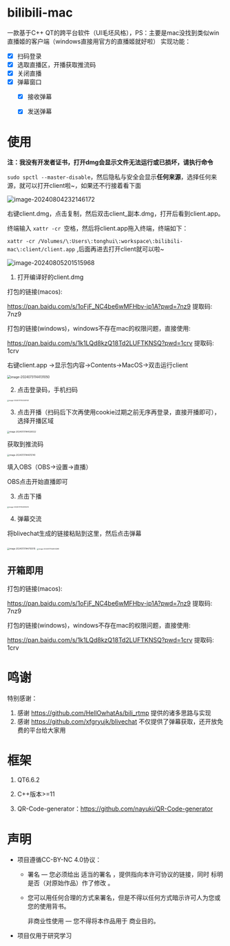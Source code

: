 # bilibili-mac

一款基于C++ QT的跨平台软件（UI毛坯风格），PS：主要是mac没找到类似win直播姬的客户端（windows直接用官方的直播姬就好啦）
实现功能：

- [x] 扫码登录
- [x] 选取直播区，开播获取推流码
- [x] 关闭直播
- [x] 弹幕窗口
  - [x] 接收弹幕
  - [x] 发送弹幕



# 使用

**注：我没有开发者证书，打开dmg会显示文件无法运行或已损坏，请执行命令**

`sudo spctl --master-disable`，然后隐私与安全会显示**任何来源**，选择任何来源，就可以打开client啦~，如果还不行接着看下面

![image-20240804232146172](readmeimg/image-20240804232146172.png)

右键client.dmg，点击复制，然后双击client_副本.dmg，打开后看到client.app。

终端输入 `xattr -cr `空格，然后将client.app拖入终端，终端如下：

`xattr -cr /Volumes/\:Users\:tonghui\:workspace\:bilibili-mac\:client/client.app` ,后面再进去打开client就可以啦~

![image-20240805201515968](readmeimg/image-20240805201515968.png)

1. 打开编译好的client.dmg

打包的链接(macos): 

https://pan.baidu.com/s/1oFjF_NC4be6wMFHbv-ip1A?pwd=7nz9 提取码: 7nz9 

打包的链接(windows)，windows不存在mac的权限问题，直接使用:

https://pan.baidu.com/s/1k1LQd8kzQ18Td2LUFTKNSQ?pwd=1crv 提取码: 1crv



右键client.app ->显示包内容->Contents->MacOS->双击运行client

<img src="readmeimg/image-20240731144131050.png" alt="image-20240731144131050" style="zoom:50%;" />



2. 点击登录码，手机扫码

<img src="readmeimg/image-20240731144349143.png" alt="image-20240731144349143" style="zoom: 25%;" />

3. 点击开播（扫码后下次再使用cookie过期之前无序再登录，直接开播即可），选择开播区域

<img src="readmeimg/image-20240731144526022.png" alt="image-20240731144526022" style="zoom:33%;" />

获取到推流码

<img src="readmeimg/image-20240731144615740.png" alt="image-20240731144615740" style="zoom: 33%;" />



填入OBS（OBS->设置->直播）

OBS点击开始直播即可

3. 点击下播

<img src="readmeimg/image-20240731144935413.png" alt="image-20240731144935413" style="zoom:25%;" />

4. 弹幕交流

将blivechat生成的链接粘贴到这里，然后点击弹幕

<img src="readmeimg/image-20240731144750015.png" alt="image-20240731144750015" style="zoom:33%;" />

<img src="readmeimg/image-20240731144903288.png" alt="image-20240731144903288" style="zoom:25%;" />

## 开箱即用

打包的链接(macos): 

https://pan.baidu.com/s/1oFjF_NC4be6wMFHbv-ip1A?pwd=7nz9 提取码: 7nz9 

打包的链接(windows)，windows不存在mac的权限问题，直接使用:

https://pan.baidu.com/s/1k1LQd8kzQ18Td2LUFTKNSQ?pwd=1crv 提取码: 1crv

# 鸣谢

特别感谢：

1. 感谢 https://github.com/HellOwhatAs/bili_rtmp 提供的诸多思路与实现
1. 感谢 https://github.com/xfgryujk/blivechat 不仅提供了弹幕获取，还开放免费的平台给大家用

# 框架

1. QT6.6.2

2. C++版本>=11
3. QR-Code-generator：https://github.com/nayuki/QR-Code-generator



# 声明

* 项目遵循CC-BY-NC 4.0协议：

  * 署名 — 您必须给出 适当的署名 ，提供指向本许可协议的链接，同时 标明是否（对原始作品）作了修改 。

  * 您可以用任何合理的方式来署名，但是不得以任何方式暗示许可人为您或您的使用背书。

    非商业性使用 — 您不得将本作品用于 商业目的。

* 项目仅用于研究学习